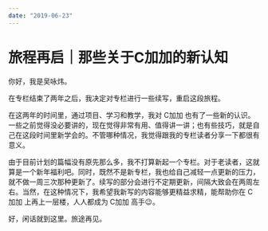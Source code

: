 ```yaml
---
date: "2019-06-23"
---  
```

      
# 旅程再启｜那些关于C加加的新认知
你好，我是吴咏炜。

在专栏结束了两年之后，我决定对专栏进行一些续写，重启这段旅程。

在这两年的时间里，通过项目、学习和教学，我对 C加加 也有了一些新的认识。一些之前觉得没必要讲的，现在觉得非常有用、值得讲一讲；也有些技巧，就是自己在这段时间里新学会的。不管哪种情况，我觉得跟我的专栏读者分享一下都很有意义。

由于目前计划的篇幅没有原先那么多，我不打算新起一个专栏。对于老读者，这就算是一个新年福利吧。同时，既然不是新专栏，我也给自己减轻一点更新的压力，就不做一周三次那种更新了。续写的部分会进行不定期更新，间隔大致会在两周左右。当然，在这种情况下，我希望我新写的内容能够更精益求精，能帮助你在 C加加 上再上一层楼，人人都成为 C加加 高手😉。

好，闲话就到这里。旅途再见。

<!-- [[[read_end]]] -->